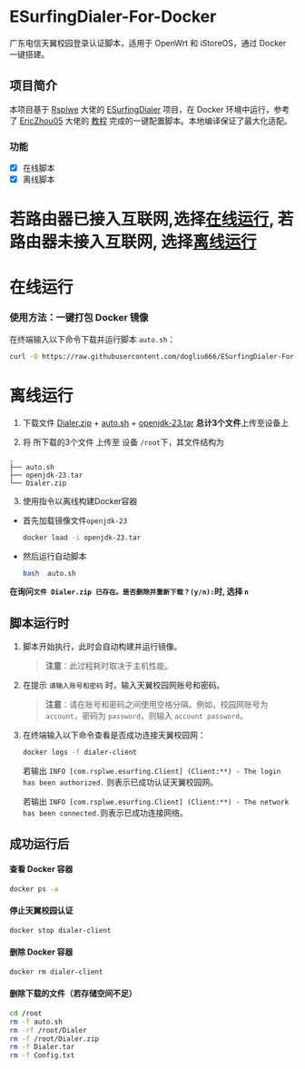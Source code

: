 # ESurfingDialer-For-Docker 

广东电信天翼校园登录认证脚本，适用于 OpenWrt 和 iStoreOS，通过 Docker 一键搭建。

## 项目简介

本项目基于 [Rsplwe](https://github.com/Rsplwe) 大佬的 [ESurfingDialer](https://github.com/Rsplwe/ESurfingDialer) 项目，在 Docker 环境中运行，参考了 [EricZhou05](https://github.com/EricZhou05) 大佬的 [教程](https://github.com/EricZhou05/ESurfingDialerTutorial) 完成的一键配置脚本。本地编译保证了最大化适配。

### 功能
- [x] 在线脚本
- [x] 离线脚本

# 若路由器已接入互联网,选择[在线运行](https://github.com/dogliu666/ESurfingDialer-For-Docker#%E5%9C%A8%E7%BA%BF%E8%BF%90%E8%A1%8C), 若路由器未接入互联网, 选择[离线运行](https://github.com/dogliu666/ESurfingDialer-For-Docker#%E7%A6%BB%E7%BA%BF%E8%BF%90%E8%A1%8C)

# 在线运行

### 使用方法：一键打包 Docker 镜像
   在终端输入以下命令下载并运行脚本 `auto.sh`：
   ```bash
   curl -O https://raw.githubusercontent.com/dogliu666/ESurfingDialer-For-Docker/main/auto.sh && bash auto.sh
   ```

# 离线运行

1. 下载文件 [Dialer.zip](https://github.com/dogliu666/ESurfingDialer-For-Docker/releases/download/Latest/Dialer.zip) + [auto.sh](https://github.com/dogliu666/ESurfingDialer-For-Docker/releases/download/Latest/auto.sh) + [openjdk-23.tar](https://github.com/dogliu666/ESurfingDialer-For-Docker/releases/download/Latest/openjdk-23.tar) **总计3个文件**上传至设备上

2. 将 所下载的3个文件 上传至 设备 `/root`下，其文件结构为
```
.
├── auto.sh
├── openjdk-23.tar
└── Dialer.zip 
```

3. 使用指令以离线构建Docker容器
- 首先加载镜像文件`openjdk-23`
   ```bash
   docker load -i openjdk-23.tar
   ```
- 然后运行自动脚本
   ```bash
   bash  auto.sh
   ```
**在询问`文件 Dialer.zip 已存在。是否删除并重新下载？(y/n):`时, 选择 `n`**

## 脚本运行时
1. 脚本开始执行，此时会自动构建并运行镜像。
   > **注意**：此过程耗时取决于主机性能。

2. 在提示 `请输入账号和密码` 时，输入天翼校园网账号和密码。
   > **注意**：请在账号和密码之间使用空格分隔。例如，校园网账号为 `account`，密码为 `password`，则输入 `account password`。

3. 在终端输入以下命令查看是否成功连接天翼校园网：
   ```bash
   docker logs -f dialer-client
   ```
   若输出 `INFO [com.rsplwe.esurfing.Client] (Client:**) - The login has been authorized.` 则表示已成功认证天翼校园网。
   
   若输出 `INFO [com.rsplwe.esurfing.Client] (Client:**) - The network has been connected.`则表示已成功连接网络。
   
## 成功运行后

#### 查看 Docker 容器
```bash
docker ps -a
```

#### 停止天翼校园认证
```bash
docker stop dialer-client
```

#### 删除 Docker 容器
```bash
docker rm dialer-client
```

#### 删除下载的文件（若存储空间不足）
```bash
cd /root
rm -f auto.sh
rm -rf /root/Dialer
rm -f /root/Dialer.zip
rm -f Dialer.tar
rm -f Config.txt
```
